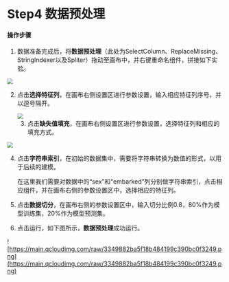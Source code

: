 # Step4 数据预处理


#### 操作步骤

1. 数据准备完成后，将**数据预处理**（此处为SelectColumn、ReplaceMissing、StringIndexer以及Spliter）拖动至画布中，并右键重命名组件，拼接如下实验。

<img src="https://main.qcloudimg.com/raw/82f3ab3c7de6b65d18d66a4117edc2ef.png" style="zoom:80%">

   2. 点击**选择特征列**，在画布右侧设置区进行参数设置，输入相应特征列序号，并以逗号隔开。

      <img src="https://main.qcloudimg.com/raw/6627141a945f6c9961c4cb0f08c8cf4a.png" style="zoom:80%">
        
      3. 点击**缺失值填充**，在画布右侧设置区进行参数设置，选择特征列和相应的填充方式。

<img src="https://main.qcloudimg.com/raw/76126426184526fa2857dd5c03d7cef3.png" style="zoom:80%">
    
4. 点击**字符串索引**，在初始的数据集中，需要将字符串转换为数值的形式，以用于后续的建模。 

   在这里我们需要对数据中的“sex”和“embarked”列分别做字符串索引，点击相应组件，并在画布右侧的参数设置区中，选择相应的特征列。    
5. 点击**数据切分**，在画布右侧的参数设置区中，输入切分比例0.8，80%作为模型训练集，20%作为模型预测集。
  
6. 点击运行，如下图所示，**数据预处理**成功运行。
  
![https://main.qcloudimg.com/raw/3349882ba5f18b484199c390bc0f3249.png](https://main.qcloudimg.com/raw/3349882ba5f18b484199c390bc0f3249.png)



